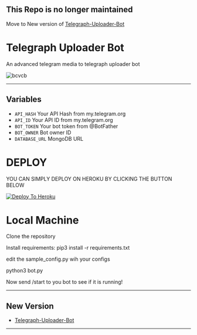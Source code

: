 ## This Repo is no longer maintained
   Move to New version of [Telegraph-Uploader-Bot](https://github.com/DARKEMPIRESL/Telegra.ph-Uploader)

# Telegraph Uploader Bot 
An advanced telegram media to telegraph uploader bot

![bcvcb](https://user-images.githubusercontent.com/95665347/165879779-7c49f4b8-5bd5-43d0-ad35-a583df2fb594.jpeg)

---

## Variables

- `API_HASH` Your API Hash from my.telegram.org
- `API_ID` Your API ID from my.telegram.org
- `BOT_TOKEN` Your bot token from @BotFather
- `BOT_OWNER` Bot owner ID
- `DATABASE_URL` MongoDB URL

# DEPLOY
YOU CAN SIMPLY DEPLOY ON HEROKU BY CLICKING THE BUTTON BELOW

[![Deploy To Heroku](https://www.herokucdn.com/deploy/button.svg)](https://heroku.com/deploy?template=https://github.com/DARKEMPIRESL/Telegra.ph-Uploader-Bot/)

# Local Machine
Clone the repository

Install requirements: pip3 install -r requirements.txt

edit the sample_config.py wih your configs

python3 bot.py

Now send /start to you bot to see if it is running!

---

## New Version

- [Telegraph-Uploader-Bot](https://github.com/DARKEMPIRESL/Telegra.ph-Uploader)

---
